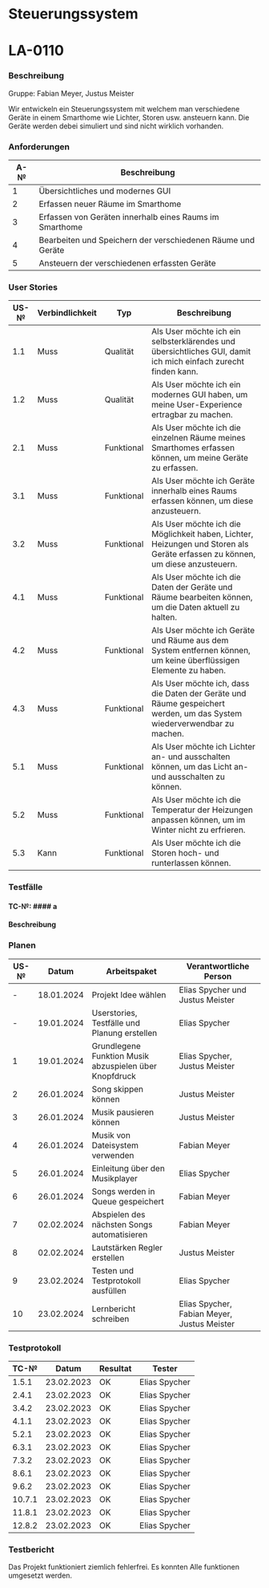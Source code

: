 # Steuerungssystem

# LA-0110

### Beschreibung

Gruppe: Fabian Meyer, Justus Meister

Wir entwickeln ein Steuerungssystem mit welchem man verschiedene Geräte in einem Smarthome wie Lichter, Storen usw. ansteuern kann. Die Geräte werden debei simuliert und sind nicht wirklich vorhanden.

### Anforderungen
| A-№ |  Beschreibung                                                                                                                                                  |
| ---- | ------------------------------------------------------------------------------------------------------------------------------------------------------------- |
| 1    | Übersichtliches und modernes GUI                                                        |
| 2    |     Erfassen neuer Räume im Smarthome                                                                   |
|  3   |     Erfassen von Geräten innerhalb eines Raums im Smarthome                                                                  |
|   4  |     Bearbeiten und Speichern der verschiedenen Räume und Geräte                                                                   |
|  5   |      Ansteuern der verschiedenen erfassten Geräte                                                                  |

### User Stories

| US-№ | Verbindlichkeit | Typ        | Beschreibung                                                                                                                                                  |
| ---- | --------------- | ---------- | ------------------------------------------------------------------------------------------------------------------------------------------------------------- |
| 1.1    | Muss            | Qualität | Als User möchte ich ein selbsterklärendes und übersichtliches GUI, damit ich mich einfach zurecht finden kann.                                                          |
| 1.2    | Muss            | Qualität | Als User möchte ich ein modernes GUI haben, um meine User-Experience ertragbar zu machen.                                                                    |
| 2.1    | Muss            | Funktional | Als User möchte ich die einzelnen Räume meines Smarthomes erfassen können, um meine Geräte zu erfassen.                                                                        |
| 3.1    | Muss            | Funktional | Als User möchte ich Geräte innerhalb eines Raums erfassen können, um diese anzusteuern.                                            |
| 3.2    | Muss            | Funktional | Als User möchte ich die Möglichkeit haben, Lichter, Heizungen und Storen als Geräte erfassen zu können, um diese anzusteuern.                                         |
| 4.1    | Muss            | Funktional | Als User möchte ich die Daten der Geräte und Räume bearbeiten können, um die Daten aktuell zu halten.                                            |
| 4.2    | Muss            | Funktional | Als User möchte ich Geräte und Räume aus dem System entfernen können, um keine überflüssigen Elemente zu haben. |
| 4.3    | Muss            | Funktional | Als User möchte ich, dass die Daten der Geräte und Räume gespeichert werden, um das System wiederverwendbar zu machen.            |
| 5.1    | Muss            | Funktional | Als User möchte ich Lichter an- und ausschalten können, um das Licht an- und ausschalten zu können.                                             |
| 5.2    | Muss            | Funktional | Als User möchte ich die Temperatur der Heizungen anpassen können, um im Winter nicht zu erfrieren.                                             |
| 5.3    | Kann            | Funktional | Als User möchte ich die Storen hoch- und runterlassen können.                                                          |

### Testfälle

#### TC-№: #### a
#### Beschreibung


### Planen

| US-№ | Datum      | Arbeitspaket                                           | Verantwortliche Person                      |
| ---- | ---------- | ------------------------------------------------------ | ------------------------------------------- |
| -    | 18.01.2024 | Projekt Idee wählen                                    | Elias Spycher und Justus Meister            |
| -    | 19.01.2024 | Userstories, Testfälle und Planung erstellen           | Elias Spycher                               |
| 1    | 19.01.2024 | Grundlegene Funktion Musik abzuspielen über Knopfdruck | Elias Spycher, Justus Meister               |
| 2    | 26.01.2024 | Song skippen können                                    | Justus Meister                              |
| 3    | 26.01.2024 | Musik pausieren können                                 | Justus Meister                              |
| 4    | 26.01.2024 | Musik von Dateisystem verwenden                        | Fabian Meyer                                |
| 5    | 26.01.2024 | Einleitung über den Musikplayer                        | Elias Spycher                               |
| 6    | 26.01.2024 | Songs werden in Queue gespeichert                      | Fabian Meyer                                |
| 7    | 02.02.2024 | Abspielen des nächsten Songs automatisieren            | Fabian Meyer                                |
| 8    | 02.02.2024 | Lautstärken Regler erstellen                           | Justus Meister                              |
| 9    | 23.02.2024 | Testen und Testprotokoll ausfüllen                     | Elias Spycher                               |
| 10   | 23.02.2024 | Lernbericht schreiben                                  | Elias Spycher, Fabian Meyer, Justus Meister |

### Testprotokoll

| TC-№   | Datum      | Resultat | Tester        |
| ------ | ---------- | -------- | ------------- |
| 1.5.1  | 23.02.2023 | OK       | Elias Spycher |
| 2.4.1  | 23.02.2023 | OK       | Elias Spycher |
| 3.4.2  | 23.02.2023 | OK       | Elias Spycher |
| 4.1.1  | 23.02.2023 | OK       | Elias Spycher |
| 5.2.1  | 23.02.2023 | OK       | Elias Spycher |
| 6.3.1  | 23.02.2023 | OK       | Elias Spycher |
| 7.3.2  | 23.02.2023 | OK       | Elias Spycher |
| 8.6.1  | 23.02.2023 | OK       | Elias Spycher |
| 9.6.2  | 23.02.2023 | OK       | Elias Spycher |
| 10.7.1 | 23.02.2023 | OK       | Elias Spycher |
| 11.8.1 | 23.02.2023 | OK       | Elias Spycher |
| 12.8.2 | 23.02.2023 | OK       | Elias Spycher |

### Testbericht

Das Projekt funktioniert ziemlich fehlerfrei. Es konnten Alle funktionen umgesetzt werden.
